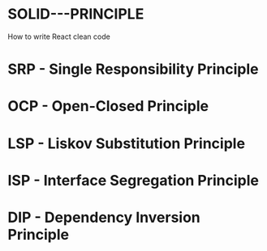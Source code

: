 # SOLID---PRINCIPLE
How to write React clean code

# SRP - Single Responsibility Principle
# OCP - Open-Closed Principle
# LSP - Liskov Substitution Principle
# ISP - Interface Segregation Principle
# DIP - Dependency Inversion Principle
